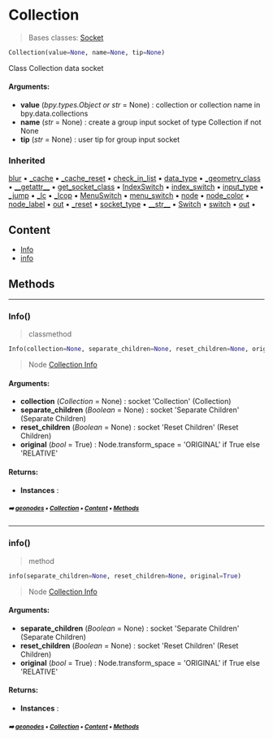 # Collection

> Bases classes: [Socket](geono-socket.md#socket)

``` python
Collection(value=None, name=None, tip=None)
```

Class Collection data socket

#### Arguments:
- **value** (_bpy.types.Object or str_ = None) : collection or collection name in bpy.data.collections
- **name** (_str_ = None) : create a group input socket of type Collection if not None
- **tip** (_str_ = None) : user tip for group input socket

### Inherited

[blur](geono-socket.md#blur) :black_small_square: [\_cache](geono-nodecache.md#_cache) :black_small_square: [\_cache_reset](geono-nodecache.md#_cache_reset) :black_small_square: [check_in_list](geono-socket.md#check_in_list) :black_small_square: [data_type](geono-socket.md#data_type) :black_small_square: [\_geometry_class](geono-socket.md#_geometry_class) :black_small_square: [\_\_getattr__](geono-socket.md#__getattr__) :black_small_square: [get_socket_class](geono-socket.md#get_socket_class) :black_small_square: [IndexSwitch](geono-socket.md#indexswitch) :black_small_square: [index_switch](geono-socket.md#index_switch) :black_small_square: [input_type](geono-socket.md#input_type) :black_small_square: [\_jump](geono-socket.md#_jump) :black_small_square: [\_lc](geono-socket.md#_lc) :black_small_square: [\_lcop](geono-socket.md#_lcop) :black_small_square: [MenuSwitch](geono-socket.md#menuswitch) :black_small_square: [menu_switch](geono-socket.md#menu_switch) :black_small_square: [node](geono-socket.md#node) :black_small_square: [node_color](geono-socket.md#node_color) :black_small_square: [node_label](geono-socket.md#node_label) :black_small_square: [out](geono-socket.md#out) :black_small_square: [\_reset](geono-socket.md#_reset) :black_small_square: [socket_type](geono-socket.md#socket_type) :black_small_square: [\_\_str__](geono-socket.md#__str__) :black_small_square: [Switch](geono-socket.md#switch) :black_small_square: [switch](geono-socket.md#switch) :black_small_square: [out](geono-socket.md#out) :black_small_square:

## Content

- [Info](macro-geono-collection.md#info)
- [info](macro-geono-collection.md#info)

## Methods



----------
### Info()

> classmethod

``` python
Info(collection=None, separate_children=None, reset_children=None, original=True)
```

> Node [Collection Info](https://docs.blender.org/manual/en/latest/modeling/geometry_nodes/input/scene/collection_info.html)

#### Arguments:
- **collection** (_Collection_ = None) : socket 'Collection' (Collection)
- **separate_children** (_Boolean_ = None) : socket 'Separate Children' (Separate Children)
- **reset_children** (_Boolean_ = None) : socket 'Reset Children' (Reset Children)
- **original** (_bool_ = True) : Node.transform_space = 'ORIGINAL' if True else 'RELATIVE'



#### Returns:
- **Instances** :

##### <sub>:arrow_right: [geonodes](index.md#geonodes) :black_small_square: [Collection](macro-geono-collection.md#collection) :black_small_square: [Content](macro-geono-collection.md#content) :black_small_square: [Methods](macro-geono-collection.md#methods)</sub>

----------
### info()

> method

``` python
info(separate_children=None, reset_children=None, original=True)
```

> Node [Collection Info](https://docs.blender.org/manual/en/latest/modeling/geometry_nodes/input/scene/collection_info.html)

#### Arguments:
- **separate_children** (_Boolean_ = None) : socket 'Separate Children' (Separate Children)
- **reset_children** (_Boolean_ = None) : socket 'Reset Children' (Reset Children)
- **original** (_bool_ = True) : Node.transform_space = 'ORIGINAL' if True else 'RELATIVE'



#### Returns:
- **Instances** :

##### <sub>:arrow_right: [geonodes](index.md#geonodes) :black_small_square: [Collection](macro-geono-collection.md#collection) :black_small_square: [Content](macro-geono-collection.md#content) :black_small_square: [Methods](macro-geono-collection.md#methods)</sub>
